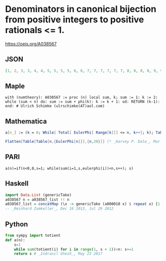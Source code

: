 # Denominators in canonical bijection from positive integers to positive rationals <\= 1\.
https://oeis.org/A038567
## JSON
```JSON
[1, 2, 3, 3, 4, 4, 5, 5, 5, 5, 6, 6, 7, 7, 7, 7, 7, 7, 8, 8, 8, 8, 9, 9, 9, 9, 9, 9, 10, 10, 10, 10, 11, 11, 11, 11, 11, 11, 11, 11, 11, 11, 12, 12, 12, 12, 13, 13, 13, 13, 13, 13, 13, 13, 13, 13, 13, 13, 14, 14, 14, 14, 14, 14, 15, 15, 15, 15, 15, 15, 15, 15, 16, 16, 16, 16, 16, 16]
```
## Maple
```Maple
with (numtheory): A038567 := proc (n) local sum, k; sum := 1: k := 2: while (sum < n) do: sum := sum + phi(k): k := k + 1: od: RETURN (k-1): end: # Ulrich Schimke (ulrschimke(AT)aol.com)
```
## Mathematica
```Mathematica
a[n_] := (k = 0; While[ Total[ EulerPhi[ Range[k]]] <= n, k++]; k); Table[ a[n], {n, 0, 77}] (* _Jean-François Alcover_, Dec 08 2011, after Pari *)
```
```Mathematica
Flatten[Table[Table[n,{EulerPhi[n]}],{n,20}]] (* _Harvey P. Dale_, Mar 12 2013 *)
```
## PARI
```PARI
a(n)=if(n<0,0,s=1; while(sum(i=1,s,eulerphi(i))<n,s++); s)
```
## Haskell
```Haskell
import Data.List (genericTake)
a038567 n = a038567_list !! n
a038567_list = concatMap (\x -> genericTake (a000010 x) $ repeat x) [1..]
-- _Reinhard Zumkeller_, Dec 16 2013, Jul 29 2012
```
## Python
```Python
from sympy import totient
def a(n):
    s=1
    while sum(totient(i) for i in range(1, s + 1))<n: s+=1
    return s # _Indranil Ghosh_, May 23 2017
```
